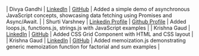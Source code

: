 | Divya Gandhi | [LinkedIn](https://www.linkedin.com/in/divya-gandhi-) | [GitHub](https://github.com/Digaa2710) | Added a simple demo of asynchronous JavaScript concepts, showcasing data fetching using Promises and Async/Await. |
| Shurti Varshney | [Linkedin Profile](https://www.linkedin.com/in/shrutivarshney-tech) | [Github Profile](https://github.com/Shruti441) | Added loops.js, functions.js, strings.js with JavaScript examples |
| Krishna Gaud |  [LinkedIn](https://www.linkedin.com/in/krishna-gaud-981522350) | [GitHub](https://github.com/krishnagaud6) | Added CSS Grid Component with HTML and CSS layout |
| Krishna Gaud | [LinkedIn](https://www.linkedin.com/in/krishna-gaud-981522350) | [GitHub](https://github.com/krishnagaud6) | Added memoization.js demonstrating generic memoization function for factorial and sum examples |
